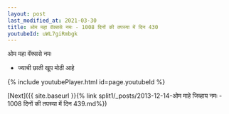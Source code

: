```yaml
---
layout: post
last_modified_at: 2021-03-30
title: ओम महा वॅक्ससे नमः - 1008 दिनों की तपस्या में दिन 430
youtubeId: uWL7giRmbgk
---
```

 
 
 ओम महा वॅक्ससे नमः  
 
 -  ज्याची छाती खूप मोठी आहे 
 
  
 
  
 
 
 
 
 
 


{% include youtubePlayer.html id=page.youtubeId %}
 
[Next]({{ site.baseurl }}{% link  split1/_posts/2013-12-14-ओम माहे जिव्हाय नमः - 1008 दिनों की तपस्या में दिन 439.md%})
 
